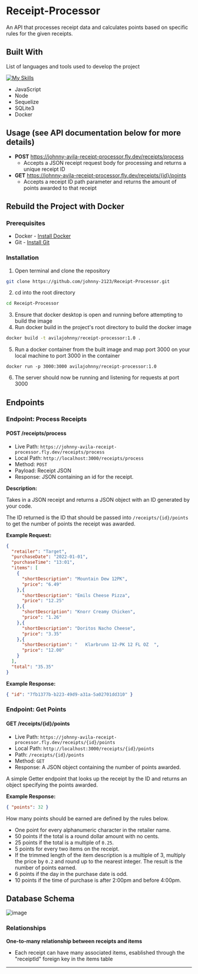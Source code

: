 # Receipt-Processor

An API that processes receipt data and calculates points based on specific rules for the given receipts.

## Built With
List of languages and tools used to develop the project

[![My Skills](https://skillicons.dev/icons?i=js,nodejs,sequelize,sqlite,docker)](https://skillicons.dev)
- JavaScript
- Node
- Sequelize
- SQLite3
- Docker

## Usage (see API documentation below for more details)
- **POST** https://johnny-avila-receipt-processor.fly.dev/receipts/process
  - Accepts a JSON receipt request body for processing and returns a unique receipt ID
- **GET** https://johnny-avila-receipt-processor.fly.dev/receipts/{id}/points
  - Accepts a receipt ID path parameter and returns the amount of points awarded to that receipt

## Rebuild the Project with Docker
### Prerequisites 
* Docker -
  [Install Docker](https://docs.docker.com/get-docker/)
* Git -
  [Install Git](https://git-scm.com/downloads)
### Installation
1. Open terminal and clone the repository
  ```sh
  git clone https://github.com/johnny-2123/Receipt-Processor.git
  ```
2. cd into the root directory
  ```sh
  cd Receipt-Processor
  ```
3. Ensure that docker desktop is open and running before attempting to build the image
4. Run docker build in the project's root directory to build the docker image
  ```sh
  docker build -t avilajohnny/receipt-processor:1.0 .
  ```
5. Run a docker container from the built image and map port 3000 on your local machine to port 3000 in the container
  ```
  docker run -p 3000:3000 avilajohnny/receipt-processor:1.0
  ```
6. The server should now be running and listening for requests at port 3000

## Endpoints
### Endpoint: Process Receipts
#### POST /receipts/process

* Live Path: `https://johnny-avila-receipt-processor.fly.dev/receipts/process`
* Local Path: `http://localhost:3000/receipts/process`
* Method: `POST`
* Payload: Receipt JSON
* Response: JSON containing an id for the receipt.

**Description:**

Takes in a JSON receipt and returns a JSON object with an ID generated by your code.

The ID returned is the ID that should be passed into `/receipts/{id}/points` to get the number of points the receipt
was awarded.

**Example Request:** 

```json
{
  "retailer": "Target",
  "purchaseDate": "2022-01-01",
  "purchaseTime": "13:01",
  "items": [
    {
      "shortDescription": "Mountain Dew 12PK",
      "price": "6.49"
    },{
      "shortDescription": "Emils Cheese Pizza",
      "price": "12.25"
    },{
      "shortDescription": "Knorr Creamy Chicken",
      "price": "1.26"
    },{
      "shortDescription": "Doritos Nacho Cheese",
      "price": "3.35"
    },{
      "shortDescription": "   Klarbrunn 12-PK 12 FL OZ  ",
      "price": "12.00"
    }
  ],
  "total": "35.35"
}
```

**Example Response:**
```json
{ "id": "7fb1377b-b223-49d9-a31a-5a02701dd310" }
```

### Endpoint: Get Points
#### GET /receipts/{id}/points
* Live Path: `https://johnny-avila-receipt-processor.fly.dev/receipts/{id}/points`
* Local Path: `http://localhost:3000/receipts/{id}/points`
* Path: `/receipts/{id}/points`
* Method: `GET`
* Response: A JSON object containing the number of points awarded.

A simple Getter endpoint that looks up the receipt by the ID and returns an object specifying the points awarded.

**Example Response:**
```json
{ "points": 32 }
```
How many points should be earned are defined by the rules below.
* One point for every alphanumeric character in the retailer name.
* 50 points if the total is a round dollar amount with no cents.
* 25 points if the total is a multiple of `0.25`.
* 5 points for every two items on the receipt.
* If the trimmed length of the item description is a multiple of 3, multiply the price by `0.2` and round up to the nearest integer. The result is the number of points earned.
* 6 points if the day in the purchase date is odd.
* 10 points if the time of purchase is after 2:00pm and before 4:00pm.


## Database Schema
![image](https://github.com/johnny-2123/Receipt-Processor/assets/95261336/bef2edf0-2413-4ab0-affd-d94309b688fe)

### Relationships
**One-to-many relationship between receipts and items**
- Each receipt can have many associated items, esablished through the "receiptId" foreign key in the items table


---
